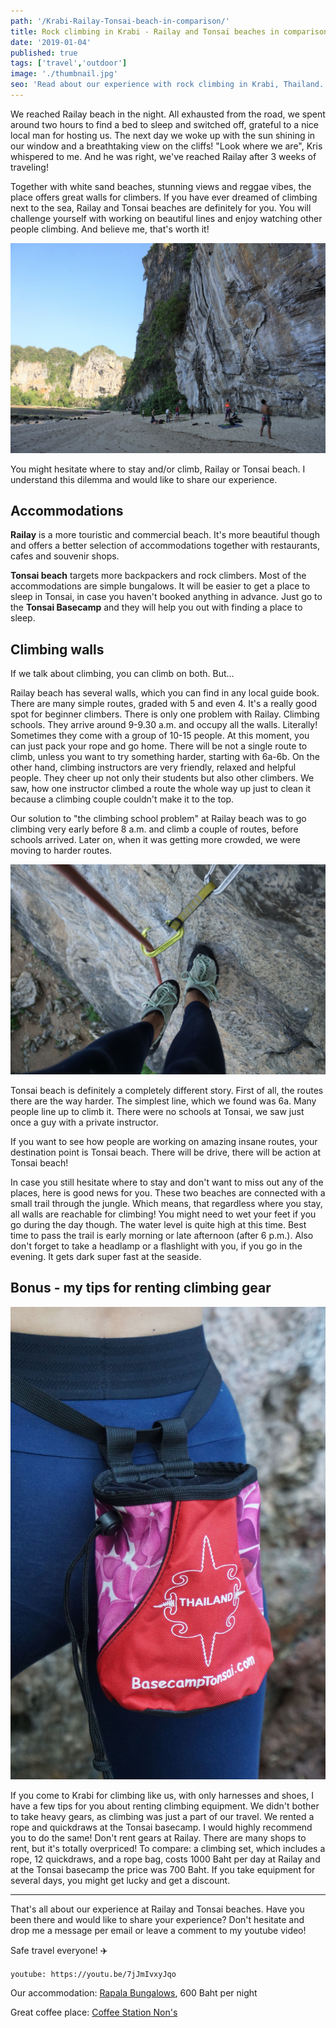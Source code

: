 ```yaml
---
path: '/Krabi-Railay-Tonsai-beach-in-comparison/'
title: Rock climbing in Krabi - Railay and Tonsai beaches in comparison
date: '2019-01-04'
published: true
tags: ['travel','outdoor']
image: './thumbnail.jpg'
seo: 'Read about our experience with rock climbing in Krabi, Thailand. Find out the difference between climbing at Railay and Tonsai beaches.'
---
```


We reached Railay beach in the night. All exhausted from the road, we spent around two hours to find a bed to sleep and switched off, grateful to a nice local man for hosting us. The next day we woke up with the sun shining in our window and a breathtaking view on the cliffs! "Look where we are", Kris whispered to me. And he was right, we've reached Railay after 3 weeks of traveling!

Together with white sand beaches, stunning views and reggae vibes, the place offers great walls for climbers. If you have ever dreamed of climbing next to the sea, Railay and Tonsai beaches are definitely for you. You will challenge yourself with working on beautiful lines and enjoy watching other people climbing. And believe me, that's worth it! 

![01](./01.jpg 'Tonsai beach in the morning')

You might hesitate where to stay and/or climb, Railay or Tonsai beach. I understand this dilemma and would like to share our experience.

## Accommodations
**Railay** is a more touristic and commercial beach. It's more beautiful though and offers a better selection of accommodations together with restaurants, cafes and souvenir shops. 

**Tonsai beach** targets more backpackers and rock climbers. Most of the accommodations are simple bungalows. It will be easier to get a place to sleep in Tonsai, in case you haven't booked anything in advance. Just go to the **Tonsai Basecamp** and they will help you out with finding a place to sleep.

## Climbing walls
If we talk about climbing, you can climb on both. But...

Railay beach has several walls, which you can find in any local guide book. There are many simple routes, graded with 5 and even 4. It's a really good spot for beginner climbers. There is only one problem with Railay. Climbing schools. They arrive around 9-9.30 a.m. and occupy all the walls. Literally! Sometimes they come with a group of 10-15 people. At this moment, you can just pack your rope and go home. There will be not a single route to climb, unless you want to try something harder, starting with 6a-6b. On the other hand, climbing instructors are very friendly, relaxed and helpful people. They cheer up not only their students but also other climbers. We saw, how one instructor climbed a route the whole way up just to clean it because a climbing couple couldn't make it to the top. 

Our solution to "the climbing school problem" at Railay beach was to go climbing very early before 8 a.m. and climb a couple of routes, before schools arrived. Later on, when it was getting more crowded, we were moving to harder routes.

![02](./02.jpg)

Tonsai beach is definitely a completely different story. First of all, the routes there are the way harder. The simplest line, which we found was 6a. Many people line up to climb it. There were no schools at Tonsai, we saw just once a guy with a private instructor. 

If you want to see how people are working on amazing insane routes, your destination point is Tonsai beach. There will be drive, there will be action at Tonsai beach!

In case you still hesitate where to stay and don't want to miss out any of the places, here is good news for you. These two beaches are connected with a small trail through the jungle. Which means, that regardless where you stay, all walls are reachable for climbing! You might need to wet your feet if you go during the day though. The water level is quite high at this time. Best time to pass the trail is early morning or late afternoon (after 6 p.m.). Also don't forget to take a headlamp or a flashlight with you, if you go in the evening. It gets dark super fast at the seaside.

## Bonus - my tips for renting climbing gear

<div class="image--80">
    <img alt="03" src="./03.jpg"/>
</div>

If you come to Krabi for climbing like us, with only harnesses and shoes, I have a few tips for you about renting climbing equipment. We didn't bother to take heavy gears, as climbing was just a part of our travel. We rented a rope and quickdraws at the Tonsai basecamp. I would highly recommend you to do the same! Don't rent gears at Railay. There are many shops to rent, but it's totally overpriced! To compare: a climbing set, which includes a rope, 12 quickdraws, and a rope bag, costs 1000 Baht per day at Railay and at the Tonsai basecamp the price was 700 Baht. If you take equipment for several days, you might get lucky and get a discount. 

---------
That's all about our experience at Railay and Tonsai beaches. Have you been there and would like to share your experience? Don't hesitate and drop me a message per email or leave a comment to my youtube video!

Safe travel everyone! :airplane:

`youtube: https://youtu.be/7jJmIvxyJqo`

Our accommodation: [Rapala Bungalows](https://www.booking.com/hotel/th/rapala-rock-wood-resort-railay-krabi.en-gb.html), 600 Baht per night

Great coffee place: [Coffee Station Non's](https://goo.gl/maps/737r8LS3TQ62)